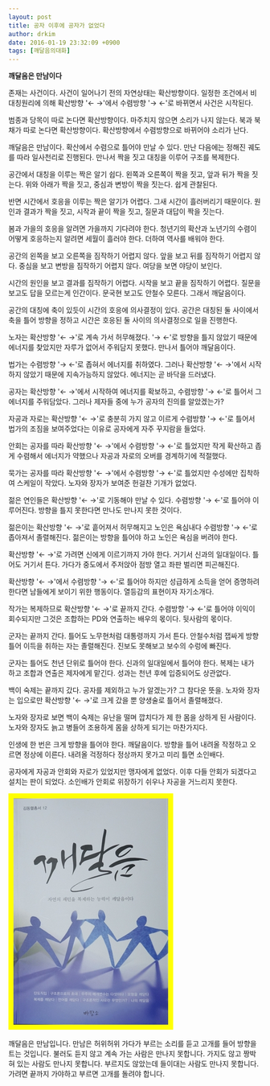 ```yaml
---
layout: post
title: 공자 이후에 공자가 없었다
author: drkim
date: 2016-01-19 23:32:09 +0900
tags: [깨달음의대화]
---
```

**깨달음은 만남이다**

  


존재는 사건이다. 사건이 일어나기 전의 자연상태는 확산방향이다. 일정한 조건에서 비대칭원리에 의해 확산방향 '← →'에서 수렴방향 '→ ←'로 바뀌면서 사건은 시작된다. 

  


범종과 당목이 따로 논다면 확산방향이다. 마주치지 않으면 소리가 나지 않는다. 북과 북채가 따로 논다면 확산방향이다. 확산방향에서 수렴방향으로 바뀌어야 소리가 난다. 

  


깨달음은 만남이다. 확산에서 수렴으로 틀어야 만날 수 있다. 만난 다음에는 정해진 궤도를 따라 일사천리로 진행된다. 만나서 짝을 짓고 대칭을 이루어 구조를 복제한다. 

  


공간에서 대칭을 이루는 짝은 알기 쉽다. 왼쪽과 오른쪽이 짝을 짓고, 앞과 뒤가 짝을 짓는다. 위와 아래가 짝을 짓고, 중심과 변방이 짝을 짓는다. 쉽게 관찰된다. 

  


반면 시간에서 호응을 이루는 짝은 알기가 어렵다. 그새 시간이 흘러버리기 때문이다. 원인과 결과가 짝을 짓고, 시작과 끝이 짝을 짓고, 질문과 대답이 짝을 짓는다. 

  


봄과 가을의 호응을 알려면 가을까지 기다려야 한다. 청년기의 확산과 노년기의 수렴이 어떻게 호응하는지 알려면 세월이 흘러야 한다. 더하여 역사를 배워야 한다.

  


공간의 왼쪽을 보고 오른쪽을 짐작하기 어렵지 않다. 앞을 보고 뒤를 짐작하기 어렵지 않다. 중심을 보고 변방을 짐작하기 어렵지 않다. 여당을 보면 야당이 보인다. 

  


시간의 원인을 보고 결과를 짐작하기 어렵다. 시작을 보고 끝을 짐작하기 어렵다. 질문을 보고도 답을 모르는게 인간이다. 문국현 보고도 안철수 모른다. 그래서 깨달음이다. 

  


공간의 대칭에 축이 있듯이 시간의 호응에 의사결정이 있다. 공간은 대칭된 둘 사이에서 축을 틀어 방향을 정하고 시간은 호응된 둘 사이의 의사결정으로 일을 진행한다.

  


노자는 확산방향 '← →'로 계속 가서 허무해졌다. '→ ←'로 방향을 틀지 않았기 때문에 에너지를 찾았지만 자루가 없어서 주워담지 못했다. 만나서 틀어야 깨달음이다. 

  


법가는 수렴방향 '→ ←'로 좁혀서 에너지를 취하였다. 그러나 확산방향 '← →'에서 시작하지 않았기 때문에 지속가능하지 않았다. 에너지는 곧 바닥을 드러냈다. 

  


공자는 확산방향 '← →'에서 시작하여 에너지를 확보하고, 수렴방향 '→ ←'로 틀어서 그 에너지를 주워담았다. 그러나 제자들 중에 누가 공자의 진의를 알았겠는가?

  


자공과 자로는 확산방향 '← →'로 충분히 가지 않고 이르게 수렴방향 '→ ←'로 틀어서 법가의 조짐을 보여주었다는 이유로 공자에게 자주 꾸지람을 들었다. 

  


안회는 공자를 따라 확산방향 '← →'에서 수렴방향 '→ ←'로 틀었지만 작게 확산하고 좁게 수렴해서 에너지가 약했으나 자공과 자로의 오버를 경계하기에 적절했다.

  


묵가는 공자를 따라 확산방향 '← →'에서 수렴방향 '→ ←'로 틀었지만 수성에만 집착하여 스케일이 작았다. 노자와 장자가 보여준 헌걸찬 기개가 없었다. 

  


젊은 연인들은 확산방향 '← →'로 기동해야 만날 수 있다. 수렴방향 '→ ←'로 틀어야 이루어진다. 방향을 틀지 못한다면 만나도 만나지 못한 것이다. 

  


젊은이는 확산방향 '← →'로 흩어져서 허무해지고 노인은 욕심내다 수렴방향 '→ ←'로 좁아져서 졸렬해진다. 젊은이는 방향을 틀어야 하고 노인은 욕심을 버려야 한다.

  


확산방향 '← →'로 가려면 신에게 이르기까지 가야 한다. 거기서 신과의 일대일이다. 틀어도 거기서 튼다. 가다가 중도에서 주저앉아 점방 열고 좌판 벌리면 피곤해진다. 

  


확산방향 '← →'에서 수렴방향 '→ ←'로 틀어야 하지만 성급하게 소득을 얻어 증명하려 한다면 남들에게 보이기 위한 행동이다. 열등감의 표현이자 자기소개다. 

  


작가는 복제하므로 확산방향 '← →'로 끝까지 간다. 수렴방향 '→ ←'로 틀어야 이익이 회수되지만 그것은 조합하는 PD와 연출하는 배우의 몫이다. 뒷사람의 몫이다.

  


군자는 끝까지 간다. 틀어도 노무현처럼 대통령까지 가서 튼다. 안철수처럼 잽싸게 방향틀어 이득을 취하는 자는 졸렬해진다. 진보도 못해보고 보수의 수렁에 빠진다.

  


군자는 틀어도 천년 단위로 틀어야 한다. 신과의 일대일에서 틀어야 한다. 복제는 내가 하고 조합과 연출은 제자에게 맡긴다. 성과는 천년 후에 입증되어도 상관없다.

  


백이 숙제는 끝까지 갔다. 공자를 제외하고 누가 알겠는가? 그 참다운 뜻을. 노자와 장자는 입으로만 확산방향 '← →'로 크게 갔을 뿐 양생술로 틀어서 졸렬해졌다.

  


노자와 장자로 보면 백이 숙제는 유난을 떨며 깝치다가 제 한 몸을 상하게 된 사람이다. 노자와 장자도 늙고 병들어 조용하게 몸을 상하게 되기는 마찬가지다.

  


인생에 한 번은 크게 방향을 틀어야 한다. 깨달음이다. 방향을 틀어 내려올 작정하고 오르면 정상에 이른다. 내려올 걱정하다 정상까지 못가고 미리 틀면 소인배다. 

  


공자에게 자공과 안회와 자로가 있었지만 맹자에게 없었다. 이후 다들 안회가 되겠다고 설치는 판이 되었다. 소인배가 안회로 위장하기 쉬우나 자공을 거느리지 못한다. 

  




 ![](/files/attach/images/198/907/662/DSC01508.JPG) 

  


깨달음은 만남입니다. 만남은 허위허위 가다가 부르는 소리를 듣고 고개를 들어 방향을 트는 것입니다. 불러도 듣지 않고 계속 가는 사람은 만나지 못합니다. 가지도 않고 짱박혀 있는 사람도 만나지 못합니다. 부르지도 않았는데 들이대는 사람도 만나지 못합니다. 가려면 끝까지 가야하고 부르면 고개를 돌려야 합니다.